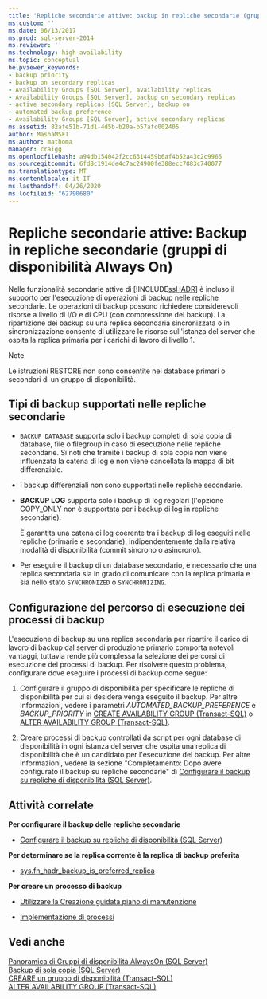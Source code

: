 ```yaml
---
title: 'Repliche secondarie attive: backup in repliche secondarie (gruppi di disponibilità Always On) | Microsoft Docs'
ms.custom: ''
ms.date: 06/13/2017
ms.prod: sql-server-2014
ms.reviewer: ''
ms.technology: high-availability
ms.topic: conceptual
helpviewer_keywords:
- backup priority
- backup on secondary replicas
- Availability Groups [SQL Server], availability replicas
- Availability Groups [SQL Server], backup on secondary replicas
- active secondary replicas [SQL Server], backup on
- automated backup preference
- Availability Groups [SQL Server], active secondary replicas
ms.assetid: 82afe51b-71d1-4d5b-b20a-b57afc002405
author: MashaMSFT
ms.author: mathoma
manager: craigg
ms.openlocfilehash: a94db154042f2cc6314459b6af4b52a43c2c9966
ms.sourcegitcommit: 6fd8c1914de4c7ac24900fe388ecc7883c740077
ms.translationtype: MT
ms.contentlocale: it-IT
ms.lasthandoff: 04/26/2020
ms.locfileid: "62790680"
---
```

# <a name="active-secondaries-backup-on-secondary-replicas-always-on-availability-groups"></a>Repliche secondarie attive: Backup in repliche secondarie (gruppi di disponibilità Always On)
  Nelle funzionalità secondarie attive di [!INCLUDE[ssHADR](../../../includes/sshadr-md.md)] è incluso il supporto per l'esecuzione di operazioni di backup nelle repliche secondarie. Le operazioni di backup possono richiedere considerevoli risorse a livello di I/O e di CPU (con compressione dei backup). La ripartizione dei backup su una replica secondaria sincronizzata o in sincronizzazione consente di utilizzare le risorse sull'istanza del server che ospita la replica primaria per i carichi di lavoro di livello 1.  
  
> [!NOTE]  
>  Le istruzioni RESTORE non sono consentite nei database primari o secondari di un gruppo di disponibilità.  
  
  
  
##  <a name="backup-types-supported-on-secondary-replicas"></a><a name="SupportedBuTypes"></a> Tipi di backup supportati nelle repliche secondarie  
  
-   `BACKUP DATABASE` supporta solo i backup completi di sola copia di database, file o filegroup in caso di esecuzione nelle repliche secondarie. Si noti che tramite i backup di sola copia non viene influenzata la catena di log e non viene cancellata la mappa di bit differenziale.  
  
-   I backup differenziali non sono supportati nelle repliche secondarie.  
  
-   **BACKUP LOG** supporta solo i backup di log regolari (l'opzione COPY_ONLY non è supportata per i backup di log in repliche secondarie).  
  
     È garantita una catena di log coerente tra i backup di log eseguiti nelle repliche (primarie e secondarie), indipendentemente dalla relativa modalità di disponibilità (commit sincrono o asincrono).  
  
-   Per eseguire il backup di un database secondario, è necessario che una replica secondaria sia in grado di comunicare con la replica primaria e sia nello stato `SYNCHRONIZED` o `SYNCHRONIZING`.  
  
##  <a name="configuring-where-backup-jobs-run"></a><a name="WhereBuJobsRun"></a>Configurazione del percorso di esecuzione dei processi di backup  
 L'esecuzione di backup su una replica secondaria per ripartire il carico di lavoro di backup dal server di produzione primario comporta notevoli vantaggi, tuttavia rende più complessa la selezione dei percorsi di esecuzione dei processi di backup. Per risolvere questo problema, configurare dove eseguire i processi di backup come segue:  
  
1.  Configurare il gruppo di disponibilità per specificare le repliche di disponibilità per cui si desidera venga eseguito il backup. Per altre informazioni, vedere i parametri *AUTOMATED_BACKUP_PREFERENCE* e *BACKUP_PRIORITY* in [CREATE AVAILABILITY GROUP &#40;Transact-SQL&#41;](/sql/t-sql/statements/create-availability-group-transact-sql) o [ALTER AVAILABILITY GROUP &#40;Transact-SQL&#41;](/sql/t-sql/statements/alter-availability-group-transact-sql).  
  
2.  Creare processi di backup controllati da script per ogni database di disponibilità in ogni istanza del server che ospita una replica di disponibilità che è un candidato per l'esecuzione del backup. Per altre informazioni, vedere la sezione "Completamento: Dopo avere configurato il backup su repliche secondarie" di [Configurare il backup su repliche di disponibilità &#40;SQL Server&#41;](configure-backup-on-availability-replicas-sql-server.md).  
  
##  <a name="related-tasks"></a><a name="RelatedTasks"></a> Attività correlate  
 **Per configurare il backup delle repliche secondarie**  
  
-   [Configurare il backup su repliche di disponibilità &#40;SQL Server&#41;](configure-backup-on-availability-replicas-sql-server.md)  
  
 **Per determinare se la replica corrente è la replica di backup preferita**  
  
-   [sys.fn_hadr_backup_is_preferred_replica](/sql/relational-databases/system-functions/sys-fn-hadr-backup-is-preferred-replica-transact-sql)  
  
 **Per creare un processo di backup**  
  
-   [Utilizzare la Creazione guidata piano di manutenzione](../../../relational-databases/maintenance-plans/use-the-maintenance-plan-wizard.md)  
  
-   [Implementazione di processi](../../../ssms/agent/implement-jobs.md)  
  
  
## <a name="see-also"></a>Vedi anche  
 [Panoramica di Gruppi di disponibilità AlwaysOn &#40;SQL Server&#41;](overview-of-always-on-availability-groups-sql-server.md)   
 [Backup di sola copia &#40;SQL Server&#41;](../../../relational-databases/backup-restore/copy-only-backups-sql-server.md)   
 [CREARE un gruppo di disponibilità &#40;Transact-SQL&#41;](/sql/t-sql/statements/create-availability-group-transact-sql)   
 [ALTER AVAILABILITY GROUP &#40;Transact-SQL&#41;](/sql/t-sql/statements/alter-availability-group-transact-sql)  
  
  
